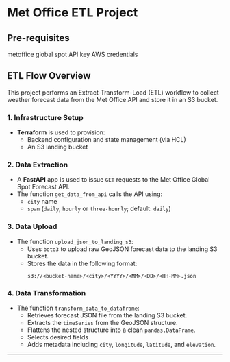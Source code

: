
# Met Office ETL Project

## Pre-requisites
metoffice global spot API key
AWS credentials

## ETL Flow Overview

This project performs an Extract-Transform-Load (ETL) workflow to collect weather forecast data from the Met Office API and store it in an S3 bucket.

### 1. Infrastructure Setup

- **Terraform** is used to provision:
  - Backend configuration and state management (via HCL)
  - An S3 landing bucket

### 2. Data Extraction

- A **FastAPI** app is used to issue `GET` requests to the Met Office Global Spot Forecast API.
- The function `get_data_from_api` calls the API using:
  - `city` name
  - `span` (`daily`, `hourly` or `three-hourly`; default: `daily`)

### 3. Data Upload

- The function `upload_json_to_landing_s3`:
  - Uses `boto3` to upload raw GeoJSON forecast data to the landing S3 bucket.
  - Stores the data in the following format:
    ```
    s3://<bucket-name>/<city>/<YYYY>/<MM>/<DD>/<HH-MM>.json
    ```
### 4. Data Transformation

- The function `transform_data_to_dataframe`:
  - Retrieves  forecast JSON file from the landing S3 bucket.
  - Extracts the `timeSeries` from the GeoJSON structure.
  - Flattens the nested structure into a clean `pandas.DataFrame`.
  - Selects desired fields
  - Adds metadata including `city`, `longitude`, `latitude`, and `elevation`.

---
